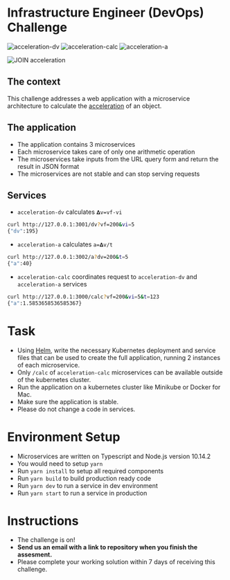 # Infrastructure Engineer (DevOps) Challenge

![acceleration-dv](https://github.com/1mr/devops-challenge/workflows/acceleration-dv/badge.svg)
![acceleration-calc](https://github.com/1mr/devops-challenge/workflows/acceleration-calc/badge.svg)
![acceleration-a](https://github.com/1mr/devops-challenge/workflows/acceleration-a/badge.svg)

![JOIN acceleration](https://github.com/join-com/devops-challenge/raw/master/illustration.png)

## The context

This challenge addresses a web application with a microservice architecture to calculate the [acceleration](http://www.softschools.com/formulas/physics/acceleration_formula/1/) of an object.

## The application

- The application contains 3 microservices
- Each microservice takes care of only one arithmetic operation
- The microservices take inputs from the URL query form and return the result in JSON format
- The microservices are not stable and can stop serving requests

## Services

- `acceleration-dv` calculates `𝚫v=vf-vi`
```bash
curl http://127.0.0.1:3001/dv?vf=200&vi=5
{"dv":195}
```
- `acceleration-a` calculates `a=𝚫v/t`
```bash
curl http://127.0.0.1:3002/a?dv=200&t=5
{"a":40}
```
- `acceleration-calc` coordinates request to `acceleration-dv` and `acceleration-a` services
```bash
curl http://127.0.0.1:3000/calc?vf=200&vi=5&t=123
{"a":1.5853658536585367}
```

# Task

- Using [Helm](https://helm.sh), write the necessary Kubernetes deployment and service files that can be used to create the full application, running 2 instances of each microservice.
- Only  `/calc` of `acceleration-calc` microservices can be available outside of the kubernetes cluster.
- Run the application on a kubernetes cluster like Minikube or Docker for Mac.
- Make sure the application is stable.
- Please do not change a code in services.

# Environment Setup

- Microservices are written on Typescript and Node.js version 10.14.2
- You would need to setup `yarn`
- Run `yarn install` to setup all required components
- Run `yarn build` to build production ready code
- Run `yarn dev` to run a service in dev environment
- Run `yarn start` to run a service in production

# Instructions

- The challenge is on!
- **Send us an email with a link to repository when you finish the assesment.**
- Please complete your working solution within 7 days of receiving this challenge.
